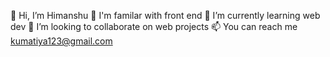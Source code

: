 👋 Hi, I’m Himanshu
👀 I'm familar with front end
🌱 I’m currently learning web dev
💞️ I’m looking to collaborate on web projects
📫 You can reach me kumatiya123@gmail.com
